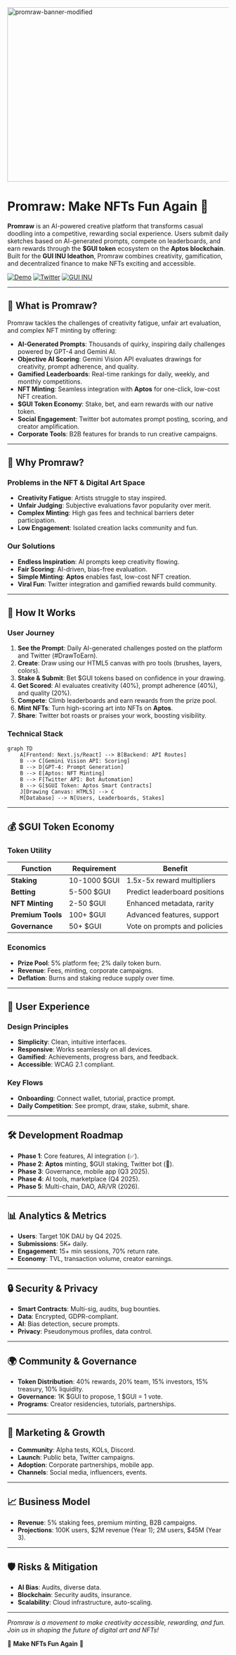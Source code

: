 <img width="1584" height="396" alt="promraw-banner-modified" src="https://github.com/user-attachments/assets/eca23492-e145-4bed-8464-516306dd8fdb" />

# Promraw: Make NFTs Fun Again 🎨

**Promraw** is an AI-powered creative platform that transforms casual doodling into a competitive, rewarding social experience. Users submit daily sketches based on AI-generated prompts, compete on leaderboards, and earn rewards through the **$GUI token** ecosystem on the **Aptos blockchain**. Built for the **GUI INU Ideathon**, Promraw combines creativity, gamification, and decentralized finance to make NFTs exciting and accessible.

[![Demo](https://img.shields.io/badge/Demo-Live-brightgreen)](https://promraw-app.vercel.app/)
[![Twitter](https://img.shields.io/badge/Twitter-@MayurAsodara-1DA1F2)](https://twitter.com/MayurAsodara)
[![GUI INU](https://img.shields.io/badge/Built%20for-GUI%20INU%20Ideathon-orange)](https://gui-inu.com)

---

## 🌟 What is Promraw?

Promraw tackles the challenges of creativity fatigue, unfair art evaluation, and complex NFT minting by offering:
- **AI-Generated Prompts**: Thousands of quirky, inspiring daily challenges powered by GPT-4 and Gemini AI.
- **Objective AI Scoring**: Gemini Vision API evaluates drawings for creativity, prompt adherence, and quality.
- **Gamified Leaderboards**: Real-time rankings for daily, weekly, and monthly competitions.
- **NFT Minting**: Seamless integration with **Aptos** for one-click, low-cost NFT creation.
- **$GUI Token Economy**: Stake, bet, and earn rewards with our native token.
- **Social Engagement**: Twitter bot automates prompt posting, scoring, and creator amplification.
- **Corporate Tools**: B2B features for brands to run creative campaigns.

---

## 🎯 Why Promraw?

### Problems in the NFT & Digital Art Space
- **Creativity Fatigue**: Artists struggle to stay inspired.
- **Unfair Judging**: Subjective evaluations favor popularity over merit.
- **Complex Minting**: High gas fees and technical barriers deter participation.
- **Low Engagement**: Isolated creation lacks community and fun.

### Our Solutions
- **Endless Inspiration**: AI prompts keep creativity flowing.
- **Fair Scoring**: AI-driven, bias-free evaluation.
- **Simple Minting**: **Aptos** enables fast, low-cost NFT creation.
- **Viral Fun**: Twitter integration and gamified rewards build community.

---

## 🔧 How It Works

### User Journey
1. **See the Prompt**: Daily AI-generated challenges posted on the platform and Twitter (#DrawToEarn).
2. **Create**: Draw using our HTML5 canvas with pro tools (brushes, layers, colors).
3. **Stake & Submit**: Bet $GUI tokens based on confidence in your drawing.
4. **Get Scored**: AI evaluates creativity (40%), prompt adherence (40%), and quality (20%).
5. **Compete**: Climb leaderboards and earn rewards from the prize pool.
6. **Mint NFTs**: Turn high-scoring art into NFTs on **Aptos**.
7. **Share**: Twitter bot roasts or praises your work, boosting visibility.

### Technical Stack
```mermaid
graph TD
    A[Frontend: Next.js/React] --> B[Backend: API Routes]
    B --> C[Gemini Vision API: Scoring]
    B --> D[GPT-4: Prompt Generation]
    B --> E[Aptos: NFT Minting]
    B --> F[Twitter API: Bot Automation]
    B --> G[$GUI Token: Aptos Smart Contracts]
    J[Drawing Canvas: HTML5] --> C
    M[Database] --> N[Users, Leaderboards, Stakes]
```

---

## 💰 $GUI Token Economy

### Token Utility
| Function          | Requirement    | Benefit                       |
|-------------------|----------------|-------------------------------|
| **Staking**       | 10-1000 $GUI   | 1.5x-5x reward multipliers   |
| **Betting**       | 5-500 $GUI     | Predict leaderboard positions |
| **NFT Minting**   | 2-50 $GUI      | Enhanced metadata, rarity     |
| **Premium Tools** | 100+ $GUI      | Advanced features, support    |
| **Governance**    | 50+ $GUI       | Vote on prompts and policies  |

### Economics
- **Prize Pool**: 5% platform fee; 2% daily token burn.
- **Revenue**: Fees, minting, corporate campaigns.
- **Deflation**: Burns and staking reduce supply over time.

---

## 🎨 User Experience

### Design Principles
- **Simplicity**: Clean, intuitive interfaces.
- **Responsive**: Works seamlessly on all devices.
- **Gamified**: Achievements, progress bars, and feedback.
- **Accessible**: WCAG 2.1 compliant.

### Key Flows
- **Onboarding**: Connect wallet, tutorial, practice prompt.
- **Daily Competition**: See prompt, draw, stake, submit, share.

---

## 🛠️ Development Roadmap

- **Phase 1**: Core features, AI integration (✅).
- **Phase 2**: **Aptos** minting, $GUI staking, Twitter bot (🔄).
- **Phase 3**: Governance, mobile app (Q3 2025).
- **Phase 4**: AI tools, marketplace (Q4 2025).
- **Phase 5**: Multi-chain, DAO, AR/VR (2026).

---

## 📊 Analytics & Metrics

- **Users**: Target 10K DAU by Q4 2025.
- **Submissions**: 5K+ daily.
- **Engagement**: 15+ min sessions, 70% return rate.
- **Economy**: TVL, transaction volume, creator earnings.

---

## 🔒 Security & Privacy

- **Smart Contracts**: Multi-sig, audits, bug bounties.
- **Data**: Encrypted, GDPR-compliant.
- **AI**: Bias detection, secure prompts.
- **Privacy**: Pseudonymous profiles, data control.

---

## 🌍 Community & Governance

- **Token Distribution**: 40% rewards, 20% team, 15% investors, 15% treasury, 10% liquidity.
- **Governance**: 1K $GUI to propose, 1 $GUI = 1 vote.
- **Programs**: Creator residencies, tutorials, partnerships.

---

## 🚀 Marketing & Growth

- **Community**: Alpha tests, KOLs, Discord.
- **Launch**: Public beta, Twitter campaigns.
- **Adoption**: Corporate partnerships, mobile app.
- **Channels**: Social media, influencers, events.

---

## 📈 Business Model

- **Revenue**: 5% staking fees, premium minting, B2B campaigns.
- **Projections**: 100K users, $2M revenue (Year 1); 2M users, $45M (Year 3).

---

## 🛡️ Risks & Mitigation

- **AI Bias**: Audits, diverse data.
- **Blockchain**: Security audits, insurance.
- **Scalability**: Cloud infrastructure, auto-scaling.

---

*Promraw is a movement to make creativity accessible, rewarding, and fun. Join us in shaping the future of digital art and NFTs!*

🎨 **Make NFTs Fun Again** 🚀
